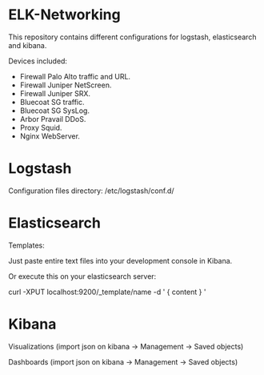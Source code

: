 # ELK-Networking
This repository contains different configurations for logstash, elasticsearch and kibana.

Devices included:

- Firewall Palo Alto traffic and URL.
- Firewall Juniper NetScreen.
- Firewall Juniper SRX.
- Bluecoat SG traffic.
- Bluecoat SG SysLog.
- Arbor Pravail DDoS.
- Proxy Squid.
- Nginx WebServer.

# Logstash
Configuration files directory: /etc/logstash/conf.d/

# Elasticsearch 
Templates: 

Just paste entire text files into your development console in Kibana.

Or execute this on your elasticsearch server:

curl -XPUT localhost:9200/_template/name -d '
{
content
}
'
# Kibana

Visualizations (import json on kibana -> Management -> Saved objects)

Dashboards (import json on kibana -> Management -> Saved objects)
  
